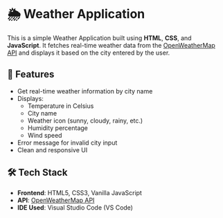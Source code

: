 # 🌦️ Weather Application

This is a simple Weather Application built using **HTML**, **CSS**, and **JavaScript**. It fetches real-time weather data from the [OpenWeatherMap API](https://openweathermap.org/api) and displays it based on the city entered by the user.

## 🚀 Features

- Get real-time weather information by city name
- Displays:
  - Temperature in Celsius
  - City name
  - Weather icon (sunny, cloudy, rainy, etc.)
  - Humidity percentage
  - Wind speed
- Error message for invalid city input
- Clean and responsive UI

## 🛠️ Tech Stack

- **Frontend**: HTML5, CSS3, Vanilla JavaScript
- **API**: [OpenWeatherMap API](https://openweathermap.org/api)
- **IDE Used**: Visual Studio Code (VS Code)



